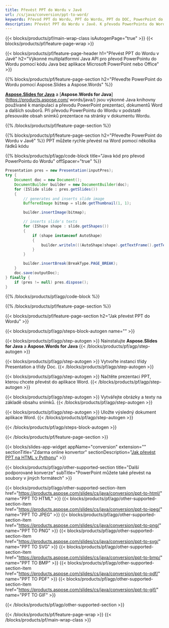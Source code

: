 ```yaml
---
title: Převést PPT do Wordu v Javě
url: /cs/java/conversion/ppt-to-word/
keywords: Převod PPT do Wordu, PPT do Wordu, PPT do DOC, PowerPoint do Wordu, Java API, Java Library
description: Převést PPT do Wordu v Javě. K převodu PowerPointu do Wordu použijte API knihovny Java
---
```


{{< blocks/products/pf/main-wrap-class isAutogenPage="true" >}}
{{< blocks/products/pf/feature-page-wrap >}}

{{< blocks/products/pf/feature-page-header h1="Převést PPT do Wordu v Javě" h2="Výkonné multiplatformní Java API pro převod PowerPointu do Wordu pomocí kódu Java bez aplikace Microsoft PowerPoint nebo Office" >}}

{{% blocks/products/pf/feature-page-section h2="Převeďte PowerPoint do Wordu pomocí Aspose.Slides a Aspose.Words" %}}

[**Aspose.Slides for Java**](https://products.aspose.com/slides/cs/java/) a [**Aspose.Words for Java**](https://products.aspose.com/ words/java/) jsou výkonné Java knihovny používané k manipulaci a převodu PowerPoint prezentací, dokumentů Word a dalších souborů. Při převodu PowerPointu do Wordu v podstatě přesouváte obsah snímků prezentace na stránky v dokumentu Wordu.

{{% /blocks/products/pf/feature-page-section %}}




{{% blocks/products/pf/feature-page-section  h2="Převeďte PowerPoint do Wordu v Javě" %}}
PPT můžete rychle převést na Word pomocí několika řádků kódu

{{% blocks/products/pf/agp/code-block title="Java kód pro převod PowerPointu do Wordu" offSpacer="true" %}}
```java
Presentation pres = new Presentation(inputPres);
try {
    Document doc = new Document();
    DocumentBuilder builder = new DocumentBuilder(doc);
    for (ISlide slide : pres.getSlides())
    {
        // generates and inserts slide image
        BufferedImage bitmap = slide.getThumbnail(1, 1);

        builder.insertImage(bitmap);

        // inserts slide's texts
        for (IShape shape : slide.getShapes())
        {
            if (shape instanceof AutoShape)
            {
                builder.writeln(((AutoShape)shape).getTextFrame().getText());
            }
        }

        builder.insertBreak(BreakType.PAGE_BREAK);
    }
    doc.save(outputDoc);
} finally {
    if (pres != null) pres.dispose();
}
```
{{% /blocks/products/pf/agp/code-block %}}

{{% /blocks/products/pf/feature-page-section %}}




{{< blocks/products/pf/feature-page-section  h2="Jak převést PPT do Wordu" >}}


{{< blocks/products/pf/agp/steps-block-autogen name="" >}}


{{< blocks/products/pf/agp/step-autogen >}}
Nainstalujte **Aspose.Slides for Java** a **Aspose.Words for Java** 
{{< /blocks/products/pf/agp/step-autogen >}}

{{< blocks/products/pf/agp/step-autogen >}}
Vytvořte instanci třídy Presentation a třídy Doc.
{{< /blocks/products/pf/agp/step-autogen >}}

{{< blocks/products/pf/agp/step-autogen >}}
Načtěte prezentaci PPT, kterou chcete převést do aplikace Word.
{{< /blocks/products/pf/agp/step-autogen >}}

{{< blocks/products/pf/agp/step-autogen >}}
Vytvářejte obrázky a texty na základě obsahu snímků.
{{< /blocks/products/pf/agp/step-autogen >}}

{{< blocks/products/pf/agp/step-autogen >}}
Uložte výsledný dokument aplikace Word.
{{< /blocks/products/pf/agp/step-autogen >}}


{{< /blocks/products/pf/agp/steps-block-autogen >}}


{{< /blocks/products/pf/feature-page-section >}}




{{< blocks/slides-app-widget  appName="conversion" extension="" sectionTitle="Zdarma online konvertor" sectionDescription="[Jak převést PPT na HTML v Pythonu](https://products.aspose.com/slides/cs/python-net/conversion/ppt-to-html/)" >}}

{{< blocks/products/pf/agp/other-supported-section title="Další podporované konverze" subTitle="PowerPoint můžete také převést na soubory v jiných formátech" >}}


{{< blocks/products/pf/agp/other-supported-section-item href="https://products.aspose.com/slides/cs/java/conversion/ppt-to-html/" name="PPT TO HTML" >}}
{{< blocks/products/pf/agp/other-supported-section-item href="https://products.aspose.com/slides/cs/java/conversion/ppt-to-jpeg/" name="PPT TO JPEG" >}}
{{< blocks/products/pf/agp/other-supported-section-item href="https://products.aspose.com/slides/cs/java/conversion/ppt-to-png/" name="PPT TO PNG" >}}
{{< blocks/products/pf/agp/other-supported-section-item href="https://products.aspose.com/slides/cs/java/conversion/ppt-to-svg/" name="PPT TO SVG" >}}
{{< blocks/products/pf/agp/other-supported-section-item href="https://products.aspose.com/slides/cs/java/conversion/ppt-to-bmp/" name="PPT TO BMP" >}}
{{< blocks/products/pf/agp/other-supported-section-item href="https://products.aspose.com/slides/cs/java/conversion/ppt-to-pdf/" name="PPT TO PDF" >}}
{{< blocks/products/pf/agp/other-supported-section-item href="https://products.aspose.com/slides/cs/java/conversion/ppt-to-gif/" name="PPT TO GIF" >}}



{{< /blocks/products/pf/agp/other-supported-section >}}

{{< /blocks/products/pf/feature-page-wrap >}}
{{< /blocks/products/pf/main-wrap-class >}}